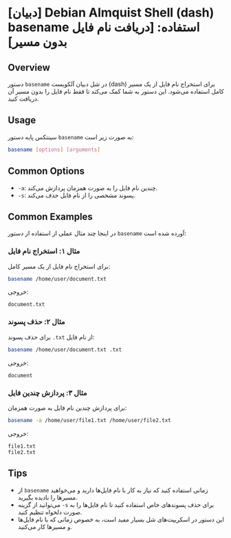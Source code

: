 # [دبیان] Debian Almquist Shell (dash) basename استفاده: [دریافت نام فایل بدون مسیر]

## Overview
دستور `basename` در شل دبیان آلکویست (dash) برای استخراج نام فایل از یک مسیر کامل استفاده می‌شود. این دستور به شما کمک می‌کند تا فقط نام فایل را بدون مسیر آن دریافت کنید.

## Usage
سینتکس پایه دستور `basename` به صورت زیر است:

```bash
basename [options] [arguments]
```

## Common Options
- `-a`: چندین نام فایل را به صورت همزمان پردازش می‌کند.
- `-s`: پسوند مشخصی را از نام فایل حذف می‌کند.

## Common Examples
در اینجا چند مثال عملی از استفاده از دستور `basename` آورده شده است:

### مثال ۱: استخراج نام فایل
برای استخراج نام فایل از یک مسیر کامل:

```bash
basename /home/user/document.txt
```
خروجی:
```
document.txt
```

### مثال ۲: حذف پسوند
برای حذف پسوند `.txt` از نام فایل:

```bash
basename /home/user/document.txt .txt
```
خروجی:
```
document
```

### مثال ۳: پردازش چندین فایل
برای پردازش چندین نام فایل به صورت همزمان:

```bash
basename -a /home/user/file1.txt /home/user/file2.txt
```
خروجی:
```
file1.txt
file2.txt
```

## Tips
- از `basename` زمانی استفاده کنید که نیاز به کار با نام فایل‌ها دارید و می‌خواهید مسیرها را نادیده بگیرید.
- می‌توانید از گزینه `-s` برای حذف پسوندهای خاص استفاده کنید تا نام فایل‌ها را به صورت دلخواه تنظیم کنید.
- این دستور در اسکریپت‌های شل بسیار مفید است، به خصوص زمانی که با نام فایل‌ها و مسیرها کار می‌کنید.